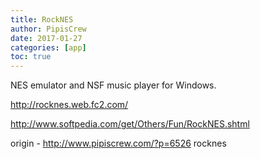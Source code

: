 ```yaml
---
title: RockNES
author: PipisCrew
date: 2017-01-27
categories: [app]
toc: true
---
```


NES emulator and NSF music player for Windows.

http://rocknes.web.fc2.com/

http://www.softpedia.com/get/Others/Fun/RockNES.shtml

origin - http://www.pipiscrew.com/?p=6526 rocknes